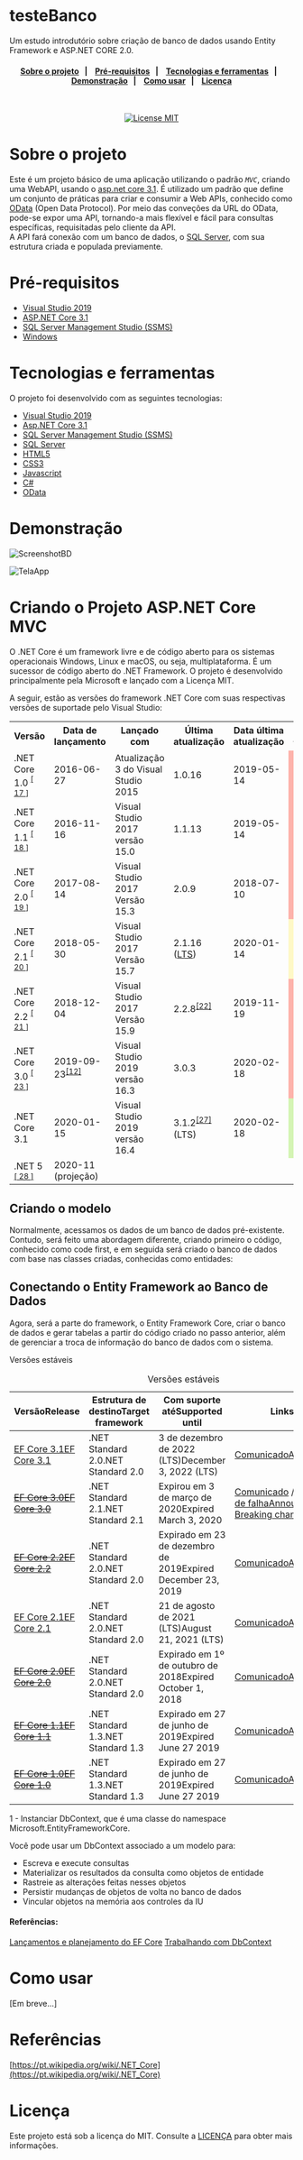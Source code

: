 # testeBanco

Um estudo introdutório sobre criação de banco de dados usando Entity Framework e ASP.NET CORE 2.0.

<h4 align="center"> 
  <a href="#sobre-o-projeto">Sobre o projeto</a>&nbsp;&nbsp;&nbsp;|&nbsp;&nbsp;&nbsp;
  <a href="#Pré-requisitos">Pré-requisitos</a>&nbsp;&nbsp;&nbsp;|&nbsp;&nbsp;&nbsp;
  <a href="#Tecnologias-e-ferramentas">Tecnologias e ferramentas</a>&nbsp;&nbsp;&nbsp;|&nbsp;&nbsp;&nbsp; 
  </br>
  <a href="#Demonstração">Demonstração</a>&nbsp;&nbsp;&nbsp;|&nbsp;&nbsp;&nbsp;
  <a href="#Como-usar">Como usar</a>&nbsp;&nbsp;&nbsp;|&nbsp;&nbsp;&nbsp;
  <a href="#Licença">Licença</a>
</h4>

<br/>

<p align="center">
  <a href="https://opensource.org/licenses/MIT">
    <img src="https://img.shields.io/badge/License-MIT-blue.svg" alt="License MIT">
  </a>
</p>


# Sobre o projeto

Este é um projeto básico de uma aplicação utilizando o padrão *`MVC`*, criando uma WebAPI, usando o [asp.net core 3.1](https://dotnet.microsoft.com/download/dotnet-core/3.1).
É utilizado um padrão que define um conjunto de práticas para criar e consumir a Web APIs, conhecido como [OData](https://docs.microsoft.com/en-us/odata/) (Open Data Protocol). Por meio das conveções da URL do OData, pode-se expor uma API, tornando-a mais flexível e fácil para consultas específicas, requisitadas pelo cliente da API.                                              
A API fará conexão com um banco de dados, o [SQL Server](https://www.microsoft.com/pt-br/sql-server/), com sua estrutura criada e populada previamente.

# Pré-requisitos

- [Visual Studio 2019](https://visualstudio.microsoft.com/pt-br/downloads/)
- [ASP.NET Core 3.1](https://dotnet.microsoft.com/download/dotnet-core/3.1)
- [SQL Server Management Studio (SSMS)](https://docs.microsoft.com/pt-br/sql/ssms/download-sql-server-management-studio-ssms?view=sql-server-ver15) 
- [Windows](https://docs.microsoft.com/pt-br/sql/ssms/download-sql-server-management-studio-ssms?view=sql-server-ver15) 

# Tecnologias e ferramentas

O projeto foi desenvolvido com as seguintes tecnologias:

- [Visual Studio 2019](#vs2019)
- [Asp.NET Core 3.1](#Pré-requisitos)
- [SQL Server Management Studio (SSMS)](#Pré-requisitos)
- [SQL Server](#Pré-requisitos)
- [HTML5](#Pré-requisitos)
- [CSS3](#Pré-requisitos)
- [Javascript](#Pré-requisitos)
- [C#](#Pré-requisitos)
- [OData](#Pré-requisitos)

# Demonstração

![ScreenshotBD](https://github.com/renanegobbi/App/blob/master/github/BD.png)

![TelaApp](https://github.com/renanegobbi/App/blob/master/github/screenshot1.png)


# Criando o Projeto ASP.NET Core MVC

O .NET Core é um framework livre e de código aberto para os sistemas operacionais Windows, Linux e macOS, ou seja, multiplataforma. É um sucessor de código aberto do .NET Framework. O projeto é desenvolvido principalmente pela Microsoft e lançado com a Licença MIT.

A seguir, estão as versões do framework .NET Core com suas respectivas versões de suportade pelo Visual Studio:

<table class="wikitable">
<tbody><tr>
<th>Versão
</th>
<th>Data de lançamento
</th>
<th>Lançado com
</th>
<th>Última atualização
</th>
<th>Data última atualização
</th>
<th>Suporte termina<sup id="cite_ref-16" class="reference"><a href="#cite_note-16"><span>[</span>16<span>]</span></a></sup>
</th></tr>
<tr>
<td><font style="vertical-align: inherit;"><font style="vertical-align: inherit;">.NET Core 1.0 </font></font><sup id="cite_ref-17" class="reference"><a href="#cite_note-17"><span><font style="vertical-align: inherit;"><font style="vertical-align: inherit;">[</font></font></span><font style="vertical-align: inherit;"><font style="vertical-align: inherit;"> 17 </font></font><span><font style="vertical-align: inherit;"><font style="vertical-align: inherit;">]</font></font></span></a></sup></td>
<td>2016-06-27</td>
<td><font style="vertical-align: inherit;"><font style="vertical-align: inherit;">Atualização 3 do Visual Studio 2015</font></font></td>
<td>1.0.16</td>
<td>2019-05-14</td>
<td style="background-color: #FDB3AB;" title="Versão antiga, já não mantida" data-sort-value="27 junho 2019"><span style="display: none;">Versão antiga, já não mantida:</span> 27 junho 2019
</td></tr>
<tr>
<td><font style="vertical-align: inherit;"><font style="vertical-align: inherit;">.NET Core 1.1 </font></font><sup id="cite_ref-18" class="reference"><a href="#cite_note-18"><span><font style="vertical-align: inherit;"><font style="vertical-align: inherit;">[</font></font></span><font style="vertical-align: inherit;"><font style="vertical-align: inherit;"> 18 </font></font><span><font style="vertical-align: inherit;"><font style="vertical-align: inherit;">]</font></font></span></a></sup></td>
<td>2016-11-16</td>
<td><font style="vertical-align: inherit;"><font style="vertical-align: inherit;">Visual Studio 2017 versão 15.0</font></font></td>
<td>1.1.13</td>
<td><font style="vertical-align: inherit;"><font style="vertical-align: inherit;">2019-05-14</font></font></td>
<td style="background-color: #FDB3AB;" title="Versão antiga, já não mantida" data-sort-value="27 junho 2019"><span style="display: none;">Versão antiga, já não mantida:</span><font style="vertical-align: inherit;"><font style="vertical-align: inherit;"> 27 junho 2019
</font></font></td></tr>
<tr>
<td><font style="vertical-align: inherit;"><font style="vertical-align: inherit;">.NET Core 2.0 </font></font><sup id="cite_ref-19" class="reference"><a href="#cite_note-19"><span><font style="vertical-align: inherit;"><font style="vertical-align: inherit;">[</font></font></span><font style="vertical-align: inherit;"><font style="vertical-align: inherit;"> 19 </font></font><span><font style="vertical-align: inherit;"><font style="vertical-align: inherit;">]</font></font></span></a></sup></td>
<td>2017-08-14</td>
<td><font style="vertical-align: inherit;"><font style="vertical-align: inherit;">Visual Studio 2017 Versão 15.3</font></font></td>
<td>2.0.9</td>
<td>2018-07-10</td>
<td style="background-color: #FDB3AB;" title="Versão antiga, já não mantida" data-sort-value="1 outubro 2018"><span style="display: none;">Versão antiga, já não mantida:</span> 1 outubro 2018
</td></tr>
<tr>
<td><font style="vertical-align: inherit;"><font style="vertical-align: inherit;">.NET Core 2.1 </font></font><sup id="cite_ref-20" class="reference"><a href="#cite_note-20"><span><font style="vertical-align: inherit;"><font style="vertical-align: inherit;">[</font></font></span><font style="vertical-align: inherit;"><font style="vertical-align: inherit;"> 20 </font></font><span><font style="vertical-align: inherit;"><font style="vertical-align: inherit;">]</font></font></span></a></sup></td>
<td>2018-05-30</td>
<td><font style="vertical-align: inherit;"><font style="vertical-align: inherit;">Visual Studio 2017 Versão 15.7</font></font></td>
<td>2.1.16 (<a href="/wiki/Suporte_de_longo_prazo" title="Suporte de longo prazo">LTS</a>)</td>
<td>2020-01-14</td>
<td class="templateVersion co" style="background-color: #FEF8C6;" title="Versão mais antiga, ainda mantida" data-sort-value="21 agosto 2021"><span style="display: none;">Versão mais antiga, ainda mantida:</span> 21 agosto 2021
</td></tr>
<tr>
<td><font style="vertical-align: inherit;"><font style="vertical-align: inherit;">.NET Core 2.2 </font></font><sup id="cite_ref-21" class="reference"><a href="#cite_note-21"><span><font style="vertical-align: inherit;"><font style="vertical-align: inherit;">[</font></font></span><font style="vertical-align: inherit;"><font style="vertical-align: inherit;"> 21 </font></font><span><font style="vertical-align: inherit;"><font style="vertical-align: inherit;">]</font></font></span></a></sup></td>
<td>2018-12-04</td>
<td><font style="vertical-align: inherit;"><font style="vertical-align: inherit;">Visual Studio 2017 Versão 15.9</font></font></td>
<td>2.2.8<sup id="cite_ref-Nov2019Update_22-0" class="reference"><a href="#cite_note-Nov2019Update-22"><span>[</span>22<span>]</span></a></sup></td>
<td>2019-11-19</td>
<td style="background-color: #FDB3AB;" title="Versão antiga, já não mantida" data-sort-value="23 dezembro 2019"><span style="display: none;">Versão antiga, já não mantida:</span> 23 dezembro 2019
</td></tr>
<tr>
<td><font style="vertical-align: inherit;"><font style="vertical-align: inherit;">.NET Core 3.0 </font></font><sup id="cite_ref-23" class="reference"><a href="#cite_note-23"><span><font style="vertical-align: inherit;"><font style="vertical-align: inherit;">[</font></font></span><font style="vertical-align: inherit;"><font style="vertical-align: inherit;"> 23 </font></font><span><font style="vertical-align: inherit;"><font style="vertical-align: inherit;">]</font></font></span></a></sup></td>
<td>2019-09-23<sup id="cite_ref-:0_12-1" class="reference"><a href="#cite_note-:0-12"><span>[</span>12<span>]</span></a></sup></td>
<td><font style="vertical-align: inherit;"><font style="vertical-align: inherit;">Visual Studio 2019 versão 16.3</font></font></td>
<td>3.0.3</td>
<td>2020-02-18</td>
<td style="background-color: #FDB3AB;" title="Versão antiga, já não mantida" data-sort-value="3 março 2020"><span style="display: none;">Versão antiga, já não mantida:</span> 3 março 2020
</td></tr>
<tr>
<td><font style="vertical-align: inherit;"><font style="vertical-align: inherit;">.NET Core 3.1</font></font></td>
<td>2020-01-15</td>
<td><font style="vertical-align: inherit;"><font style="vertical-align: inherit;">Visual Studio 2019 versão 16.4</font></font></td>
<td>3.1.2<sup id="cite_ref-27" class="reference"><a href="#cite_note-27"><span>[</span>27<span>]</span></a></sup> (LTS)</td>
<td><font style="vertical-align: inherit;"><font style="vertical-align: inherit;">2020-02-18</font></font></td>
<td class="templateVersion c" style="background-color: #D4F4B4;" title="Versão estável atual" data-sort-value="3 dezembro 2022"><span style="display: none;">Versão estável atual:</span> <b>3 dezembro 2022</b>
</td></tr>
<tr>
<td><font style="vertical-align: inherit;"><font style="vertical-align: inherit;">.NET 5 </font></font><sup id="cite_ref-28" class="reference"><a href="#cite_note-28"><span><font style="vertical-align: inherit;"><font style="vertical-align: inherit;">[</font></font></span><font style="vertical-align: inherit;"><font style="vertical-align: inherit;"> 28 </font></font><span><font style="vertical-align: inherit;"><font style="vertical-align: inherit;">]</font></font></span></a></sup></td>
<td>2020-11 (projeção)</td>
<td></td>
<td></td>
<td></td>
<td>
</td></tr></tbody></table>


## Criando o modelo

Normalmente, acessamos os dados de um banco de dados pré-existente. Contudo, será feito uma abordagem diferente, criando primeiro o código, conhecido como code first, e em seguida será criado o banco de dados com base nas classes criadas, conhecidas como entidades:

## Conectando o Entity Framework ao Banco de Dados

Agora, será a parte do framework, o Entity Framework Core, criar o banco de dados e gerar tabelas a partir do código criado no passo anterior, além de gerenciar a troca de informação do banco de dados com o sistema.


<span data-ttu-id="6437f-104" class="__web-inspector-hide-shortcut__">Versões estáveis</span>

<table class="table"><caption class="visually-hidden">Versões estáveis</caption>
<thead>
<tr>
<th style="text-align: left;"><span data-ttu-id="6437f-105">Versão</span><span class="sxs-lookup"><span data-stu-id="6437f-105">Release</span></span></th>
<th><span data-ttu-id="6437f-106">Estrutura de destino</span><span class="sxs-lookup"><span data-stu-id="6437f-106">Target framework</span></span></th>
<th><span data-ttu-id="6437f-107">Com suporte até</span><span class="sxs-lookup"><span data-stu-id="6437f-107">Supported until</span></span></th>
<th><span data-ttu-id="6437f-108">Links</span><span class="sxs-lookup"><span data-stu-id="6437f-108">Links</span></span></th>
</tr>
</thead>
<tbody>
<tr>
<td style="text-align: left;"><a href="https://www.nuget.org/packages/Microsoft.EntityFrameworkCore" data-linktype="external"><span data-ttu-id="6437f-109">EF Core 3.1</span><span class="sxs-lookup"><span data-stu-id="6437f-109">EF Core 3.1</span></span></a></td>
<td><span data-ttu-id="6437f-110">.NET Standard 2.0</span><span class="sxs-lookup"><span data-stu-id="6437f-110">.NET Standard 2.0</span></span></td>
<td><span data-ttu-id="6437f-111">3 de dezembro de 2022 (LTS)</span><span class="sxs-lookup"><span data-stu-id="6437f-111">December 3, 2022 (LTS)</span></span></td>
<td><a href="https://devblogs.microsoft.com/dotnet/announcing-entity-framework-core-3-1-and-entity-framework-6-4/" data-linktype="external"><span data-ttu-id="6437f-112">Comunicado</span><span class="sxs-lookup"><span data-stu-id="6437f-112">Announcement</span></span></a></td>
</tr>
<tr>
<td style="text-align: left;"><span data-ttu-id="6437f-113"><del><a href="https://www.nuget.org/packages/Microsoft.EntityFrameworkCore/3.0.3" data-linktype="external">EF Core 3.0</a></del></span><span class="sxs-lookup"><span data-stu-id="6437f-113"><del><a href="https://www.nuget.org/packages/Microsoft.EntityFrameworkCore/3.0.3" data-linktype="external">EF Core 3.0</a></del></span></span></td>
<td><span data-ttu-id="6437f-114">.NET Standard 2.1</span><span class="sxs-lookup"><span data-stu-id="6437f-114">.NET Standard 2.1</span></span></td>
<td><span data-ttu-id="6437f-115">Expirou em 3 de março de 2020</span><span class="sxs-lookup"><span data-stu-id="6437f-115">Expired March 3, 2020</span></span></td>
<td><span data-ttu-id="6437f-116"><a href="https://devblogs.microsoft.com/dotnet/announcing-ef-core-3-0-and-ef-6-3-general-availability/" data-linktype="external">Comunicado</a> / <a href="ef-core-3.x/breaking-changes" data-linktype="relative-path">Alterações de falha</a></span><span class="sxs-lookup"><span data-stu-id="6437f-116"><a href="https://devblogs.microsoft.com/dotnet/announcing-ef-core-3-0-and-ef-6-3-general-availability/" data-linktype="external">Announcement</a> / <a href="ef-core-3.x/breaking-changes" data-linktype="relative-path">Breaking changes</a></span></span></td>
</tr>
<tr>
<td style="text-align: left;"><span data-ttu-id="6437f-117"><del><a href="https://www.nuget.org/packages/Microsoft.EntityFrameworkCore/2.2.6" data-linktype="external">EF Core 2.2</a></del></span><span class="sxs-lookup"><span data-stu-id="6437f-117"><del><a href="https://www.nuget.org/packages/Microsoft.EntityFrameworkCore/2.2.6" data-linktype="external">EF Core 2.2</a></del></span></span></td>
<td><span data-ttu-id="6437f-118">.NET Standard 2.0</span><span class="sxs-lookup"><span data-stu-id="6437f-118">.NET Standard 2.0</span></span></td>
<td><span data-ttu-id="6437f-119">Expirado em 23 de dezembro de 2019</span><span class="sxs-lookup"><span data-stu-id="6437f-119">Expired December 23, 2019</span></span></td>
<td><a href="https://devblogs.microsoft.com/dotnet/announcing-entity-framework-core-2-2/" data-linktype="external"><span data-ttu-id="6437f-120">Comunicado</span><span class="sxs-lookup"><span data-stu-id="6437f-120">Announcement</span></span></a></td>
</tr>
<tr>
<td style="text-align: left;"><a href="https://www.nuget.org/packages/Microsoft.EntityFrameworkCore/2.1.14" data-linktype="external"><span data-ttu-id="6437f-121">EF Core 2.1</span><span class="sxs-lookup"><span data-stu-id="6437f-121">EF Core 2.1</span></span></a></td>
<td><span data-ttu-id="6437f-122">.NET Standard 2.0</span><span class="sxs-lookup"><span data-stu-id="6437f-122">.NET Standard 2.0</span></span></td>
<td><span data-ttu-id="6437f-123">21 de agosto de 2021 (LTS)</span><span class="sxs-lookup"><span data-stu-id="6437f-123">August 21, 2021 (LTS)</span></span></td>
<td><a href="https://devblogs.microsoft.com/dotnet/announcing-entity-framework-core-2-1/" data-linktype="external"><span data-ttu-id="6437f-124">Comunicado</span><span class="sxs-lookup"><span data-stu-id="6437f-124">Announcement</span></span></a></td>
</tr>
<tr>
<td style="text-align: left;"><span data-ttu-id="6437f-125"><del><a href="https://www.nuget.org/packages/Microsoft.EntityFrameworkCore/2.0.3" data-linktype="external">EF Core 2.0</a></del></span><span class="sxs-lookup"><span data-stu-id="6437f-125"><del><a href="https://www.nuget.org/packages/Microsoft.EntityFrameworkCore/2.0.3" data-linktype="external">EF Core 2.0</a></del></span></span></td>
<td><span data-ttu-id="6437f-126">.NET Standard 2.0</span><span class="sxs-lookup"><span data-stu-id="6437f-126">.NET Standard 2.0</span></span></td>
<td><span data-ttu-id="6437f-127">Expirado em 1º de outubro de 2018</span><span class="sxs-lookup"><span data-stu-id="6437f-127">Expired October 1, 2018</span></span></td>
<td><a href="https://devblogs.microsoft.com/dotnet/announcing-entity-framework-core-2-0/" data-linktype="external"><span data-ttu-id="6437f-128">Comunicado</span><span class="sxs-lookup"><span data-stu-id="6437f-128">Announcement</span></span></a></td>
</tr>
<tr>
<td style="text-align: left;"><span data-ttu-id="6437f-129"><del><a href="https://www.nuget.org/packages/Microsoft.EntityFrameworkCore/1.1.6" data-linktype="external">EF Core 1.1</a></del></span><span class="sxs-lookup"><span data-stu-id="6437f-129"><del><a href="https://www.nuget.org/packages/Microsoft.EntityFrameworkCore/1.1.6" data-linktype="external">EF Core 1.1</a></del></span></span></td>
<td><span data-ttu-id="6437f-130">.NET Standard 1.3</span><span class="sxs-lookup"><span data-stu-id="6437f-130">.NET Standard 1.3</span></span></td>
<td><span data-ttu-id="6437f-131">Expirado em 27 de junho de 2019</span><span class="sxs-lookup"><span data-stu-id="6437f-131">Expired June 27 2019</span></span></td>
<td><a href="https://devblogs.microsoft.com/dotnet/announcing-entity-framework-core-1-1/" data-linktype="external"><span data-ttu-id="6437f-132">Comunicado</span><span class="sxs-lookup"><span data-stu-id="6437f-132">Announcement</span></span></a></td>
</tr>
<tr>
<td style="text-align: left;"><span data-ttu-id="6437f-133"><del><a href="https://www.nuget.org/packages/Microsoft.EntityFrameworkCore/1.0.6" data-linktype="external">EF Core 1.0</a></del></span><span class="sxs-lookup"><span data-stu-id="6437f-133"><del><a href="https://www.nuget.org/packages/Microsoft.EntityFrameworkCore/1.0.6" data-linktype="external">EF Core 1.0</a></del></span></span></td>
<td><span data-ttu-id="6437f-134">.NET Standard 1.3</span><span class="sxs-lookup"><span data-stu-id="6437f-134">.NET Standard 1.3</span></span></td>
<td><span data-ttu-id="6437f-135">Expirado em 27 de junho de 2019</span><span class="sxs-lookup"><span data-stu-id="6437f-135">Expired June 27 2019</span></span></td>
<td><a href="https://devblogs.microsoft.com/dotnet/entity-framework-core-1-0-0-available/" data-linktype="external"><span data-ttu-id="6437f-136">Comunicado</span><span class="sxs-lookup"><span data-stu-id="6437f-136">Announcement</span></span></a></td>
</tr>
</tbody>
</table>


1 - Instanciar DbContext, que é uma classe do namespace Microsoft.EntityFrameworkCore.

Você pode usar um DbContext associado a um modelo para:

- Escreva e execute consultas
- Materializar os resultados da consulta como objetos de entidade
- Rastreie as alterações feitas nesses objetos
- Persistir mudanças de objetos de volta no banco de dados
- Vincular objetos na memória aos controles da IU


#### Referências:
[Lançamentos e planejamento do EF Core](https://docs.microsoft.com/pt-br/ef/core/what-is-new/)
[Trabalhando com DbContext](https://docs.microsoft.com/en-us/ef/ef6/fundamentals/working-with-dbcontext)

# Como usar

[Em breve...]

# Referências

[https://pt.wikipedia.org/wiki/.NET_Core](https://pt.wikipedia.org/wiki/.NET_Core)

# Licença
Este projeto está sob a licença do MIT. Consulte a [LICENÇA](https://github.com/TesteReteste/lim/blob/master/LICENSE) para obter mais informações.
